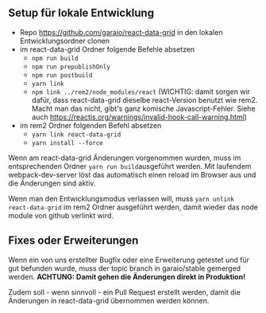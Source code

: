 ## Setup für lokale Entwicklung

- Repo <https://github.com/garaio/react-data-grid> in den lokalen Entwicklungsordner clonen
- im react-data-grid Ordner folgende Befehle absetzen
  - ```npm run build```
  - ```npm run prepublishOnly```
  - ```npm run postbuild```
  - ```yarn link```
  - ```npm link ../rem2/node_modules/react``` (WICHTIG: damit sorgen wir dafür, dass react-data-grid dieselbe react-Version benutzt wie rem2. Macht man das nicht, gibt's ganz komische Javascript-Fehler. Siehe auch <https://reactjs.org/warnings/invalid-hook-call-warning.html>)
- im rem2 Ordner folgenden Befehl absetzen
  - ```yarn link react-data-grid```
  - ```yarn install --force```

Wenn am react-data-grid Änderungen vorgenommen wurden, muss im entsprechenden Ordner ```yarn run build```ausgeführt werden. Mit laufendem webpack-dev-server löst das automatisch einen reload im Browser aus und die Änderungen sind aktiv.

Wenn man den Entwicklungsmodus verlassen will, muss ```yarn unlink react-data-grid``` im rem2 Ordner ausgeführt werden, damit wieder das node module von github verlinkt wird.

## Fixes oder Erweiterungen

Wenn ein von uns erstellter Bugfix oder eine Erweiterung getestet und für gut befunden wurde, muss der topic branch in garaio/stable gemerged werden. **ACHTUNG: Damit gehen die Änderungen direkt in Produktion!**

Zudem soll - wenn sinnvoll - ein Pull Request erstellt werden, damit die Änderungen in react-data-grid übernommen werden können.
